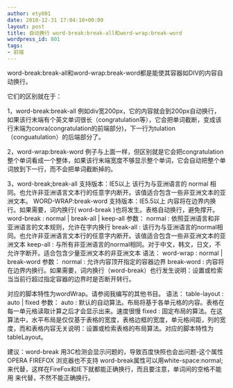 ```yaml
---
author: ety001
date: 2010-12-31 17:04:10+00:00
layout: post
title: 自动换行 word-break:break-all和word-wrap:break-word
wordpress_id: 801
tags:
- 前端
---
```


word-break:break-all和word-wrap:break-word都是能使其容器如DIV的内容自动换行。

它们的区别就在于：

1，word-break:break-all 例如div宽200px，它的内容就会到200px自动换行，如果该行末端有个英文单词很长（congratulation等），它会把单词截断，变成该行末端为conra(congratulation的前端部分)，下一行为tulation（conguatulation）的后端部分了。

2，word-wrap:break-word 例子与上面一样，但区别就是它会把congratulation整个单词看成一个整体，如果该行末端宽度不够显示整个单词，它会自动把整个单词放到下一行，而不会把单词截断掉的。

3，word-break;break-all 支持版本：IE5以上 该行为与亚洲语言的 normal 相同。也允许非亚洲语言文本行的任意字内断开。该值适合包含一些非亚洲文本的亚洲文本。 WORD-WRAP:break-word 支持版本：IE5.5以上 内容将在边界内换行。如果需要，词内换行( word-break )也将发生。表格自动换行，避免撑开。 word-break : normal | break-all | keep-all 参数： normal : 依照亚洲语言和非亚洲语言的文本规则，允许在字内换行 break-all : 该行为与亚洲语言的normal相同。也允许非亚洲语言文本行的任意字内断开。该值适合包含一些非亚洲文本的亚洲文本 keep-all : 与所有非亚洲语言的normal相同。对于中文，韩文，日文，不允许字断开。适合包含少量亚洲文本的非亚洲文本 语法： word-wrap : normal | break-word 参数： normal : 允许内容顶开指定的容器边界 break-word : 内容将在边界内换行。如果需要，词内换行（word-break）也行发生说明：设置或检索当当前行超过指定容器的边界时是否断开转行。

对应的脚本特性为wordWrap。请参阅我编写的其他书目。 语法： table-layout : auto | fixed 参数： auto : 默认的自动算法。布局将基于各单元格的内容。表格在每一单元格读取计算之后才会显示出来。速度很慢 fixed : 固定布局的算法。在这算法中，水平布局是仅仅基于表格的宽度，表格边框的宽度，单元格间距，列的宽度，而和表格内容无关说明：设置或检索表格的布局算法。对应的脚本特性为tableLayout。

建议：word-break 用3C检测会显示问题的，导致百度快照也会出问题-这个属性OPERA FIREFOX 浏览器也不支持 word-break属性可以用white-space:normal;来代替，这样在FireFox和IE下就都能正确换行，而且要注意，单词间的空格不能用 来代替，不然不能正确换行。

